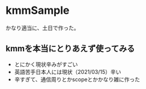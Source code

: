 # kmmSample
かなり適当に、土日で作った。

## kmmを本当にとりあえず使ってみる
* とにかく現状辛みがすごい
* 英語苦手日本人には現状（2021/03/15）辛い
* 辛すぎて、通信周りとかscopeとかかなり雑に作った

